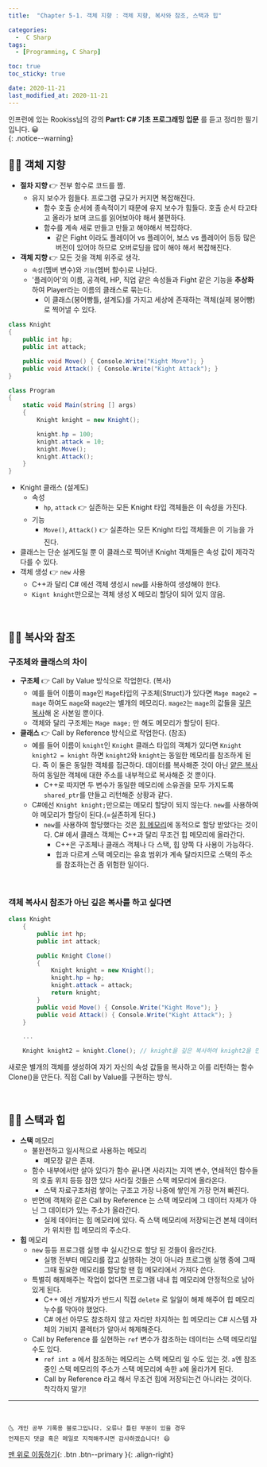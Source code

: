 ```yaml
---
title:  "Chapter 5-1. 객체 지향 : 객체 지향, 복사와 참조, 스택과 힙" 

categories:
  -  C Sharp
tags:
  - [Programming, C Sharp]

toc: true
toc_sticky: true

date: 2020-11-21
last_modified_at: 2020-11-21
---
```


인프런에 있는 Rookiss님의 강의 **Part1: C# 기초 프로그래밍 입문** 를 듣고 정리한 필기입니다. 😀  
{: .notice--warning}
 

## 👱‍♀️ 객체 지향

- **절차 지향** 👉 전부 함수로 코드를 짬.
  - 유지 보수가 힘들다. 프로그램 규모가 커지면 복잡해진다.
    - 함수 호출 순서에 종속적이기 때문에 유지 보수가 힘들다. 호출 순서 타고타고 올라가 보며 코드를 읽어보아야 해서 불편하다.
    - 함수를 계속 새로 만들고 만들고 해야해서 복잡하다.
      - 같은 Fight 이라도 플레이어 vs 플레이어, 보스 vs 플레이어 등등 많은 버전이 있어야 하므로 오버로딩을 많이 해야 해서 복잡해진다.
- **객체 지향** 👉 모든 것을 객체 위주로 생각.
  - `속성`(멤버 변수)와 `기능`(멤버 함수)로 나뉜다.
  - '플레이어'의 이름, 공격력, HP, 직업 같은 속성들과 Fight 같은 기능을 **추상화** 하여 Player라는 이름의 클래스로 묶는다. 
    - 이 클래스(붕어빵틀, 설계도)를 가지고 세상에 존재하는 객체(실제 붕어빵)로 찍어낼 수 있다.

```c#
class Knight
{
    public int hp;
    public int attack;

    public void Move() { Console.Write("Kight Move"); }
    public void Attack() { Console.Write("Kight Attack"); }
}

class Program
{
    static void Main(string [] args)
    {
        Knight knight = new Knight();

        knight.hp = 100;
        knight.attack = 10;
        knight.Move();
        knight.Attack();
    }
}
```

- Knight 클래스 (설계도)
  - 속성
    - `hp`, `attack` 👉 실존하는 모든 Knight 타입 객체들은 이 속성을 가진다.
  - 기능
    - `Move()`, `Attack()` 👉 실존하는 모든 Knight 타입 객체들은 이 기능을 가진다.
- 클래스는 단순 설계도일 뿐 이 클래스로 찍어낸 Knight 객체들은 속성 값이 제각각 다를 수 있다.
- 객체 생성 👉 `new` 사용
  - C++과 달리 C# 에선 객체 생성시 `new`를 사용하여 생성해야 한다.
  - `Kignt knight`만으로는 객체 생성 X 메모리 할당이 되어 있지 않음.

<br>


## 👱‍♀️ 복사와 참조

### 구조체와 클래스의 차이

- **구조체** 👉 Call by Value 방식으로 작업한다. (복사)
  - 예를 들어 이름이 `mage`인 `Mage`타입의 구조체(Struct)가 있다면 `Mage mage2 = mage` 하여도 `mage`와 `mage2`는 별개의 메모리다. `mage2`는 `mage`의 값들을 <u>깊은 복사</u>해 온 사본일 뿐이다. 
  - 객체와 달리 구조체는 `Mage mage;` 만 해도 메모리가 할당이 된다. 
- **클래스** 👉 Call by Reference 방식으로 작업한다. (참조)
  - 예를 들어 이름이 `knight`인 `Knight` 클래스 타입의 객체가 있다면 `Knight knight2 = knight` 하면 `knight2`와 `knight`는 동일한 메모리를 참조하게 된다. 즉 이 둘은 동일한 객체를 접근하다. 데이터를 복사해준 것이 아닌 <u>얕은 복사</u>하여 동일한 객체에 대한 주소를 내부적으로 복사해준 것 뿐이다. 
    - C++로 따지면 두 변수가 동일한 메모리에 소유권을 모두 가지도록 `shared_ptr`를 만들고 리턴해준 상황과 같다.
  - C#에선 `Knight knight;`만으로는 메모리 할당이 되지 않는다. `new`를 사용하여야 메모리가 할당이 된다.(=실존하게 된다.)
    - `new`를 사용하여 할당했다는 것은 <u>힙 메모리</u>에 동적으로 할당 받았다는 것이다. C# 에서 클래스 객체는 C++과 달리 무조건 힙 메모리에 올라간다. 
      - C++은 구조체나 클래스 객체나 다 스택, 힙 양쪽 다 사용이 가능하다.
      - 힙과 다르게 스택 메모리는 유효 범위가 계속 달라지므로 스택의 주소를 참조하는건 좀 위험한 일이다.

<br>

### 객체 복사시 참조가 아닌 깊은 복사를 하고 싶다면

```c#
class Knight
    {
        public int hp;
        public int attack;

        public Knight Clone()
        {
            Knight knight = new Knight();
            knight.hp = hp;
            knight.attack = attack;
            return knight;
        }
        public void Move() { Console.Write("Kight Move"); }
        public void Attack() { Console.Write("Kight Attack"); }
    }

    ...

    Knight knight2 = knight.Clone(); // knight을 깊은 복사하여 knight2을 만든다. 두 객체는 별개의 객체이다. 
```

새로운 별개의 객체를 생성하여 자기 자신의 속성 값들을 복사하고 이를 리턴하는 함수 Clone()을 만든다. 직접 Call by Value를 구현하는 방식.

<br>


## 👱‍♀️ 스택과 힙

- **스택** 메모리
  - 불완전하고 일시적으로 사용하는 메모리
    - 메모장 같은 존재. 
  - 함수 내부에서만 살아 있다가 함수 끝나면 사라지는 지역 변수, 연쇄적인 함수들의 호출 위치 등등 잠깐 있다 사라질 것들은 스택 메모리에 올라온다. 
    - 스택 자료구조처럼 쌓이는 구조고 가장 나중에 쌓인게 가장 먼저 빠진다.
  - 반면에 객체와 같은 Call by Reference 는 스택 메모리에 그 데이터 자체가 아닌 그 데이터가 있는 주소가 올라간다.
    - 실제 데이터는 힙 메모리에 있다. 즉 스택 메모리에 저장되는건 본체 데이터가 위치한 힙 메모리의 주소다.
- **힙** 메모리
  - `new` 등등 프로그램 실행 中 실시간으로 할당 된 것들이 올라간다.
    - 실행 전부터 메모리를 잡고 실행하는 것이 아니라 프로그램 실행 중에 그때 그때 필요한 메모리를 할당할 땐 힙 메모리에서 가져다 쓴다.
  - 특별히 해제해주는 작업이 없다면 프로그램 내내 힙 메모리에 안정적으로 남아있게 된다.
    - C++ 에선 개발자가 반드시 직접 `delete` 로 일일이 해제 해주어 힙 메모리 누수를 막아야 했었다.  
    - C# 에선 아무도 참조하지 않고 자리만 차지하는 힙 메모리는 C# 시스템 자체의 가비지 콜렉터가 알아서 해제해준다. 
  - Call by Reference 를 실현하는 `ref` 변수가 참조하는 데이터는 스택 메모리일 수도 있다.
    - `ref int a` 에서 참조하는 메모리는 스택 메모리 일 수도 있는 것. `a`엔 참조 중인 스택 메모리의 주소가 스택 메모리에 속한 `a`에 올라가게 된다.
    - Call by Reference 라고 해서 무조건 힙에 저장되는건 아니라는 것이다. 착각하지 말기!

***
<br>

    🌜 개인 공부 기록용 블로그입니다. 오류나 틀린 부분이 있을 경우 
    언제든지 댓글 혹은 메일로 지적해주시면 감사하겠습니다! 😄

[맨 위로 이동하기](#){: .btn .btn--primary }{: .align-right}